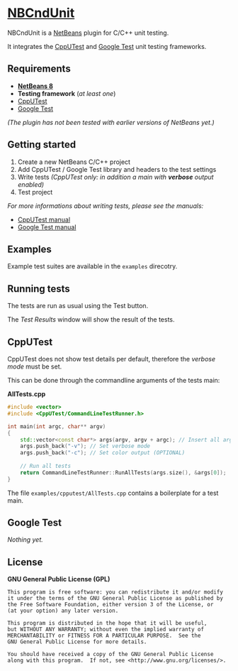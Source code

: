 # [NBCndUnit](https://github.com/offa/NBCndUnit)

NBCndUnit is a [NetBeans](https://netbeans.org) plugin for C/C++ unit testing.

It integrates the [CppUTest](https://cpputest.github.io/) and [Google Test](https://code.google.com/p/googletest/) unit testing frameworks.


## Requirements

 - [**NetBeans 8**](https://netbeans.org)
 - **Testing framework** (*at least one*)
  - [CppUTest](https://cpputest.github.io/)
  - [Google Test](https://code.google.com/p/googletest/)

*(The plugin has not been tested with earlier versions of NetBeans yet.)*


## Getting started

 1. Create a new NetBeans C/C++ project
 1. Add CppUTest / Google Test library and headers to the test settings
 1. Write tests *(CppUTest only: in addition a main with __verbose__ output enabled)*
 1. Test project


*For more informations about writing tests, please see the manuals:*

 - [CppUTest manual](https://cpputest.github.io/manual.html)
 - [Google Test manual](https://code.google.com/p/googletest/w/list)


## Examples

Example test suites are available in the `examples` direcotry.


## Running tests

The tests are run as usual using the Test button.

The *Test Results* window will show the result of the tests.


## CppUTest

CppUTest does not show test details per default, therefore the *verbose mode* must be set.

This can be done through the commandline arguments of the tests main:

**AllTests.cpp**

```cpp
#include <vector>
#include <CppUTest/CommandLineTestRunner.h>

int main(int argc, char** argv)
{
    std::vector<const char*> args(argv, argv + argc); // Insert all arguments
    args.push_back("-v"); // Set verbose mode
    args.push_back("-c"); // Set color output (OPTIONAL)
    
    // Run all tests
    return CommandLineTestRunner::RunAllTests(args.size(), &args[0]);
}
```
The file `examples/cpputest/AllTests.cpp` contains a boilerplate for a test main.


## Google Test

*Nothing yet.*


## License

**GNU General Public License (GPL)**

    This program is free software: you can redistribute it and/or modify
    it under the terms of the GNU General Public License as published by
    the Free Software Foundation, either version 3 of the License, or
    (at your option) any later version.

    This program is distributed in the hope that it will be useful,
    but WITHOUT ANY WARRANTY; without even the implied warranty of
    MERCHANTABILITY or FITNESS FOR A PARTICULAR PURPOSE.  See the
    GNU General Public License for more details.

    You should have received a copy of the GNU General Public License
    along with this program.  If not, see <http://www.gnu.org/licenses/>.
